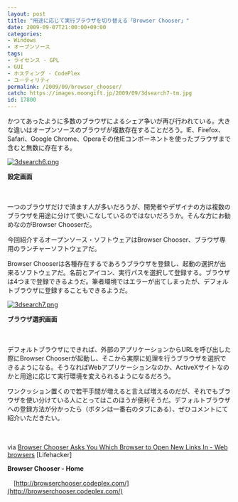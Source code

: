```yaml
---
layout: post
title: "用途に応じて実行ブラウザを切り替える「Browser Chooser」"
date: 2009-09-07T21:00:00+09:00
categories:
- Windows
- オープンソース
tags: 
- ライセンス - GPL
- GUI
- ホスティング - CodePlex
- ユーティリティ
permalink: /2009/09/browser_chooser/
catch: https://images.moongift.jp/2009/09/3dsearch7-tm.jpg
id: 17800
---
```

かつてあったように多数のブラウザによるシェア争いが再び行われている。大きな違いはオープンソースのブラウザが複数存在することだろう。IE、Firefox、Safari、Google Chrome、Operaその他IEコンポーネントを使ったブラウザまで含むと無数に存在する。

  

[![3dsearch6.png](https://images.moongift.jp/2009/09/3dsearch6-tm.jpg)](https://images.moongift.jp/2009/09/3dsearch6.png)  
  
**設定画面**

  

　

  

一つのブラウザだけで済ます人が多いだろうが、開発者やデザイナの方は複数のブラウザを用途に分けて使いこなしているのではないだろうか。そんな方にお勧めなのがBrowser Chooserだ。

  

今回紹介するオープンソース・ソフトウェアはBrowser Chooser、ブラウザ専用のランチャーソフトウェアだ。

  
  
<!--more-->

Browser Chooserは各種存在するであろうブラウザを登録し、起動の選択が出来るソフトウェアだ。名前とアイコン、実行パスを選択して登録する。ブラウザは4つまで登録できるようだ。筆者環境ではエラーが出てしまったが、デフォルトブラウザに登録することもできるようだ。

  

[![3dsearch7.png](https://images.moongift.jp/2009/09/3dsearch7-tm.jpg)](https://images.moongift.jp/2009/09/3dsearch7.png)  
  
**ブラウザ選択画面**

  

　

  

デフォルトブラウザにできれば、外部のアプリケーションからURLを呼び出した際にBrowser Chooserが起動し、そこから実際に処理を行うブラウザを選択できるようになる。そうなればWebアプリケーションなのか、ActiveXサイトなのかと用途に応じて実行環境を変えられるようになるだろう。

  

ワンクッション置くので若干手間が増えると言えば増えるのだが、それでもブラウザを使い分けている人にとってはこのほうが便利そうだ。デフォルトブラウザへの登録方法が分かったら（ボタンは一番右のタブにある）、ぜひコメントにて紹介いただきたい。

  

　

  

via [Browser Chooser Asks You Which Browser to Open New Links In - Web browsers](http://lifehacker.com/5352193/browser-chooser-asks-you-which-browser-to-open-new-links-in) [Lifehacker]

  

**Browser Chooser - Home**  
  
　[http://browserchooser.codeplex.com/](http://browserchooser.codeplex.com/)

  
